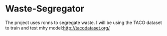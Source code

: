 # Waste-Segregator
The project uses rcnns to segregate waste.
I will be using the TACO dataset to train and test mhy model:http://tacodataset.org/
